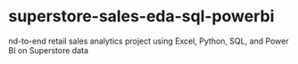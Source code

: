 # superstore-sales-eda-sql-powerbi
nd-to-end retail sales analytics project using Excel, Python, SQL, and Power BI on Superstore data
